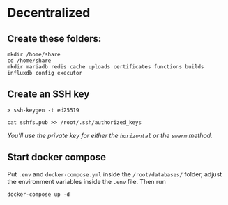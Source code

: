# Decentralized

## Create these folders:

```shell
mkdir /home/share
cd /home/share
mkdir mariadb redis cache uploads certificates functions builds influxdb config executor
```

## Create an SSH key

```shell
> ssh-keygen -t ed25519

cat sshfs.pub >> /root/.ssh/authorized_keys
```

_You'll use the private key for either the `horizontal` or the `swarm` method._

## Start docker compose

Put `.env` and `docker-compose.yml` inside the `/root/databases/` folder, adjust the environment variables inside the `.env` file. Then run

```shell
docker-compose up -d
```
